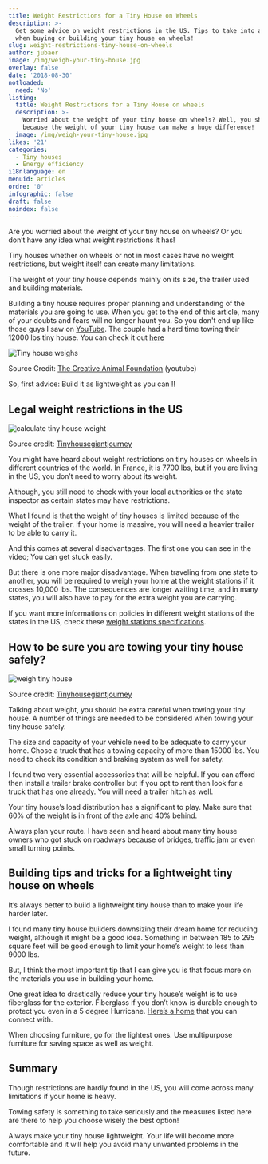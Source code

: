 ```yaml
---
title: Weight Restrictions for a Tiny House on Wheels
description: >-
  Get some advice on weight restrictions in the US. Tips to take into account
  when buying or building your tiny house on wheels! 
slug: weight-restrictions-tiny-house-on-wheels
author: jubaer
image: /img/weigh-your-tiny-house.jpg
overlay: false
date: '2018-08-30'
notloaded:
  need: 'No'
listing:
  title: Weight Restrictions for a Tiny House on wheels
  description: >-
    Worried about the weight of your tiny house on wheels? Well, you should be
    because the weight of your tiny house can make a huge difference! 
  image: /img/weigh-your-tiny-house.jpg
likes: '21'
categories:
  - Tiny houses
  - Energy efficiency
i18nlanguage: en
menuid: articles
ordre: '0'
infographic: false
draft: false
noindex: false
---
```

Are you worried about the weight of your tiny house on wheels? Or you don’t have any idea what weight restrictions it has! 

Tiny houses whether on wheels or not in most cases have no weight restrictions, but weight itself can create many limitations.

The weight of your tiny house depends mainly on its size, the trailer used and building materials.

Building a tiny house requires proper planning and understanding of the materials you are going to use. When you get to the end of this article, many of your doubts and fears will no longer haunt you. So you don't end up like those guys I saw on [YouTube](https://www.youtube.com/watch?v=CUkpaZ7la7E). The couple had a hard time towing their 12000 lbs tiny house. You can check it out [here](https://www.youtube.com/watch?v=CUkpaZ7la7E)

![Tiny house weighs](/img/our-tiny-house-weighs.jpg)

<span class="figcaption">Source Credit: [The Creative Animal Foundation](https://www.youtube.com/channel/UCa-s-WEqkhelzEAs4IS2nvg) (youtube)</span>

So, first advice: Build it as lightweight as you can !! 

## Legal weight restrictions in the US

![calculate tiny house weight](/img/calculate-tiny-house-weight.jpg)

<span class="figcaption">Source credit: [Tinyhousegiantjourney
](https://tinyhousegiantjourney.com/2017/01/26/tiny-house-weight/)</span>

You might have heard about weight restrictions on tiny houses on wheels in different countries of the world. In France, it is 7700 lbs, but if you are living in the US, you don’t need to worry about its weight.

Although, you still need to check with your local authorities or the state inspector as certain states may have restrictions. 

What I found is that the weight of tiny houses is limited because of the weight of the trailer. If your home is massive, you will need a heavier trailer to be able to carry it. 

And this comes at several disadvantages. The first one you can see in the video; You can get stuck easily. 

But there is one more major disadvantage. When traveling from one state to another, you will be required to weigh your home at the weight stations if it crosses 10,000 lbs. The consequences are longer waiting time, and in many states, you will also have to pay for the extra weight you are carrying. 

If you want more informations on policies in different weight stations of the states in the US, check these [weight stations specifications](https://drivinglaws.aaa.com/tag/weigh-stations/). 

## How to be sure you are towing your tiny house safely?

![weigh tiny house](/img/weigh-your-tiny-house.jpg)

<span class="figcaption">Source credit: [Tinyhousegiantjourney
](https://tinyhousegiantjourney.com/2017/01/26/tiny-house-weight/)</span>

Talking about weight, you should be extra careful when towing your tiny house. A number of things are needed to be considered when towing your tiny house safely.

The size and capacity of your vehicle need to be adequate to carry your home. Chose a truck that has a towing capacity of more than 15000 lbs. You need to check its condition and braking system as well for safety.

I found two very essential accessories that will be helpful. If you can afford then install a trailer brake controller but if you opt to rent then look for a truck that has one already. You will need a trailer hitch as well.

Your tiny house’s load distribution has a significant to play. Make sure that 60% of the weight is in front of the axle and 40% behind. 

Always plan your route. I have seen and heard about many tiny house owners who got stuck on roadways because of bridges, traffic jam or even small turning points. 

## Building tips and tricks for a lightweight tiny house on wheels

It’s always better to build a lightweight tiny house than to make your life harder later. 

I found many tiny house builders downsizing their dream home for reducing weight, although it might be a good idea. Something in between 185 to 295 square feet will be good enough to limit your home’s weight to less than 9000 lbs.

But, I think the most important tip that I can give you is that focus more on the materials you use in building your home. 

One great idea to drastically reduce your tiny house’s weight is to use fiberglass for the exterior. Fiberglass if you don’t know is durable enough to protect you even in a 5 degree Hurricane. [Here’s a home](https://newatlas.com/transcend-tiny-homes-amsterdam-24/48506/) that you can connect with.

When choosing furniture, go for the lightest ones. Use multipurpose furniture for saving space as well as weight.

## Summary

Though restrictions are hardly found in the US, you will come across many limitations if your home is heavy. 

Towing safety is something to take seriously and the measures listed here are there to help you choose wisely the best option! 

Always make your tiny house lightweight. Your life will become more comfortable and it will help you avoid many unwanted problems in the future.

